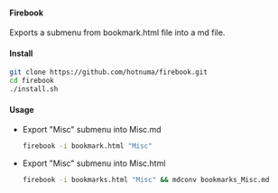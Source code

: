 #### Firebook

Exports a submenu from bookmark.html file into a md file.

#### Install

```bash    
git clone https://github.com/hotnuma/firebook.git
cd firebook
./install.sh
```

#### Usage

* Export "Misc" submenu into Misc.md
    
    ```bash
    firebook -i bookmark.html "Misc"
    ```

* Export "Misc" submenu into Misc.html
    
    ```bash
    firebook -i bookmarks.html "Misc" && mdconv bookmarks_Misc.md
    ```
    
    
